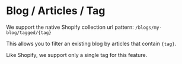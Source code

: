 # Blog / Articles / Tag

We support the native Shopify collection url pattern: `/blogs/my-blog/tagged/{tag}`

This allows you to filter an existing blog by articles that contain `{tag}`.

Like Shopify, we support only a single tag for this feature.
